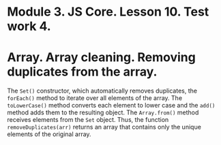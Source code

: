 # Module 3. JS Core. Lesson 10. Test work 4.

# Array. Array cleaning. Removing duplicates from the array.

The `Set()` constructor, which automatically removes duplicates, the `forEach()` method to iterate over all elements of the array. The `toLowerCase()` method converts each element to lower case and the `add()` method adds them to the resulting object. The `Array.from()` method receives elements from the `Set` object. Thus, the function `removeDuplicates(arr)` returns an array that contains only the unique elements of the original array.
